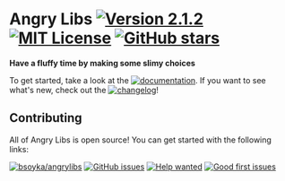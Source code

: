# Angry Libs [![Version 2.1.2](https://img.shields.io/badge/version-2.1.2-orange)][release] [![MIT License](https://img.shields.io/badge/license-MIT-green)][license] [![GitHub stars](https://img.shields.io/github/stars/bsoyka/angrylibs?style=social)][stars]

**Have a fluffy time by making some slimy choices**

To get started, take a look at the [![documentation](https://img.shields.io/badge/documentation-blue)][documentation]. If you want to see what's new, check out the 
[![changelog](https://img.shields.io/badge/changelog-purple)][changelog]!

## Contributing

All of Angry Libs is open source! You can get started with the following links:

[![bsoyka/angrylibs](https://img.shields.io/badge/bsoyka-angrylibs-red?logo=github)][github] 
[![GitHub issues](https://img.shields.io/github/issues/bsoyka/angrylibs)][issues]
[![Help wanted](https://img.shields.io/github/issues/bsoyka/angrylibs/help%20wanted?label=help%20wanted&color=008672)][help wanted]
[![Good first issues](https://img.shields.io/github/issues/bsoyka/angrylibs/good%20first%20issue?label=good%20first%20issues&color=7057ff)][good first issues]

[changelog]: https://github.com/bsoyka/angrylibs/blob/master/CHANGELOG.md
[documentation]: https://angry-libs.readthedocs.io
[github]: https://github.com/bsoyka/angrylibs
[good first issues]: https://github.com/bsoyka/angrylibs/labels/good%20first%20issue
[help wanted]: https://github.com/bsoyka/angrylibs/labels/help%20wanted
[issues]: https://github.com/bsoyka/angrylibs/issues
[license]: https://github.com/bsoyka/angrylibs/blob/master/LICENSE
[release]: https://github.com/bsoyka/angrylibs/releases/tag/2.1.2
[stars]: https://github.com/bsoyka/angrylibs/stargazers